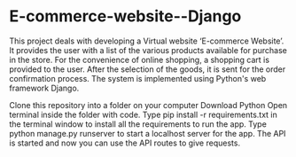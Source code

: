 # E-commerce-website--Django
This project deals with developing a Virtual website ‘E-commerce Website’. It provides the user with a list of the various products available for purchase in the store. For the convenience of online shopping, a shopping cart is provided to the user. After the selection of the goods, it is sent for the order confirmation process. The system is implemented using Python's web framework Django.

Clone this repository into a folder on your computer
Download Python
Open terminal inside the folder with code.
Type pip install -r requirements.txt in the terminal window to install all the requirements to run the app.
Type python manage.py runserver to start a localhost server for the app.
The API is started and now you can use the API routes to give requests.
